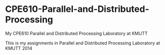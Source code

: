 CPE610-Parallel-and-Distributed-Processing
==========================================

My CPE610 Parallel and Distributed Processing Laboratory at KMUTT

This is my assignments in Parallel and Distributed Processing Laboratory at KMUTT 2014
